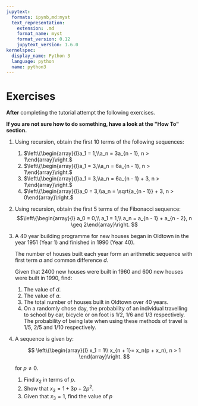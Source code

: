 ```yaml
---
jupytext:
  formats: ipynb,md:myst
  text_representation:
    extension: .md
    format_name: myst
    format_version: 0.12
    jupytext_version: 1.6.0
kernelspec:
  display_name: Python 3
  language: python
  name: python3
---
```


# Exercises

**After** completing the tutorial attempt the following exercises.

**If you are not sure how to do something, have a look at the "How To" section.**

1. Using recursion, obtain the first 10 terms of the following sequences:
    1. $\left\{\begin{array}{l}a_1 = 1,\\a_n = 3a_{n - 1}, n > 1\end{array}\right.$
    2. $\left\{\begin{array}{l}a_1 = 3,\\a_n = 6a_{n - 1}, n > 1\end{array}\right.$
    3. $\left\{\begin{array}{l}a_1 = 3,\\a_n = 6a_{n - 1} + 3, n > 1\end{array}\right.$
    4. $\left\{\begin{array}{l}a_0 = 3,\\a_n = \sqrt{a_{n - 1}} + 3, n > 0\end{array}\right.$
2. Using recursion, obtain the first 5 terms of the Fibonacci sequence:
    $$\left\{\begin{array}{l}
        a_0 = 0,\\
        a_1 = 1,\\ 
        a_n = a_{n - 1} + a_{n - 2}, n \geq 2\end{array}\right.
    $$
3. A 40 year building programme for new houses began in Oldtown in the year 1951 (Year 1) and finished in 1990 (Year 40).

    The number of houses built each year form an arithmetic sequence with first term $a$ and common difference $d$.

    Given that 2400 new houses were built in 1960 and 600 new houses were built in 1990, find:

    1. The value of $d$.
    2. The value of $a$.
    3. The total number of houses built in Oldtown over 40 years.
    4. On a randomly chose day, the probability of an individual travelling to school by car, bicycle or on foot is $1/2$, $1/6$ and $1/3$ respectively. The probability of being late when using these methods of travel is $1/5$, $2/5$ and $1/10$ respectively.
4. A sequence is given by:

    $$
        \left\{\begin{array}{l}
        x_1 = 1\\
        x_{n + 1}= x_n(p + x_n), n > 1
        \end{array}\right.
    $$

    for $p\ne0$.

    1. Find $x_2$ in terms of $p$.
    2. Show that $x_3=1+3p+2p^2$.
    3. Given that $x_3=1$, find the value of $p$
